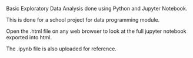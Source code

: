 Basic Exploratory Data Analysis done using Python and Jupyter Notebook.

This is done for a school project for data programming module.

Open the .html file on any web browser to look at the full jupyter notebook exported into html.

The .ipynb file is also uploaded for reference.
